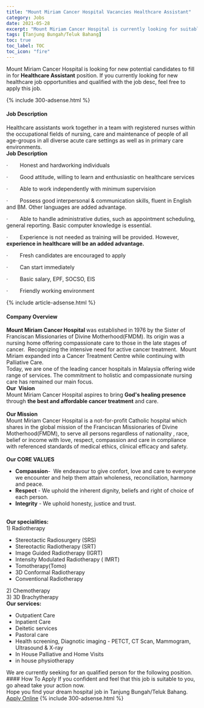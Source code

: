 ```yaml
---
title: "Mount Miriam Cancer Hospital Vacancies Healthcare Assistant" 
category: Jobs 
date: 2021-05-28 
excerpt: "Mount Miriam Cancer Hospital is currently looking for suitable person to fill in the Healthcare Assistant which positioned at Tanjung Bungah/Teluk Bahang" 
tags: [Tanjung Bungah/Teluk Bahang] 
toc: true 
toc_label: TOC 
toc_icon: "fire" 
--- 
```


<p>Mount Miriam Cancer Hospital is looking for new potential candidates to fill in for <b>Healthcare Assistant</b> position. If you currently looking for new healthcare job opportunities and qualified with the job desc, feel free to apply this job.
</p>{% include 300-adsense.html %} 
<div><div><h4>Job Description</h4></div><div><div><span><div>Healthcare assistants work together in a team with registered nurses within the occupational fields of nursing, care and maintenance of people of all age-groups in all diverse acute care settings as well as in primary care environments.<br><strong>Job Description</strong><p><span>&#183;&#160;&#160;&#160;&#160;&#160;&#160;&#160;&#160;Honest and hardworking individuals</span></p><p><span>&#183;&#160;&#160;&#160;&#160;&#160;&#160;&#160;&#160;Good attitude, willing to learn and enthusiastic on healthcare services</span></p><p><span>&#183;&#160;&#160;&#160;&#160;&#160;&#160;&#160;&#160;Able to work independently with minimum supervision</span></p><p><span>&#183;&#160;&#160;&#160;&#160;&#160;&#160;&#160;&#160;Possess good interpersonal &amp; communication skills, fluent in English and BM.</span><span>&#160;Other languages are added advantage.</span></p><p><span>&#183;&#160;&#160;&#160;&#160;&#160;&#160;&#160;&#160;Able to handle administrative duties, such as appointment scheduling, general reporting. Basic computer knowledge is essential.</span></p><p><span>&#183;&#160;&#160;&#160;&#160;&#160;&#160;&#160;&#160;Experience is not needed as training will be provided.&#160;However, </span><strong>experience in healthcare will be an added advantage.</strong></p><p><span>&#183;&#160;&#160;&#160;&#160;&#160;&#160;&#160;&#160;Fresh candidates are encouraged to apply</span></p><p><span>&#183;&#160;&#160;&#160;&#160;&#160;&#160;&#160;&#160;Can start immediately</span></p><p><span>&#183;&#160;&#160;&#160;&#160;&#160;&#160;&#160;&#160;Basic salary, EPF, SOCSO, EIS</span></p><p><span>&#183;&#160;&#160;&#160;&#160;&#160;&#160;&#160;&#160;Friendly working environment&#160;</span></p></div></span></div></div></div> 
{% include article-adsense.html %} 
<div><div><h4>Company Overview</h4></div><div><div><span><div><div><strong>Mount Miriam Cancer Hospital </strong>was established in 1976 by the Sister of Franciscan Missionaries of Divine Motherhood(FMDM). Its origin was a nursing home offering compassionate care to those in the late stages of cancer.&#160; Recognizing the intensive need for active cancer treatment.&#160; Mount Miriam expanded into a Cancer Treatment Centre while continuing with Palliative Care.</div>
<div>Today, we are one of the leading cancer hospitals in Malaysia offering wide range of services. The commitment to holistic and compassionate nursing care has remained our main focus.</div>
<div><strong>Our&#160; Vision </strong></div>
<div>Mount Miriam Cancer Hospital aspires to bring <strong>God's healing presence </strong>through <strong>the best and&#160;affordable cancer treatment</strong> and care.</div>
<div><br>
<strong>Our Mission </strong></div>
<div>Mount Miriam Cancer Hospital is a not-for-profit Catholic hospital which shares in the global mission of the Franciscan Missionaries of Divine Motherhood(FMDM), to serve all persons regardless of nationality , race, belief or income with love, respect, compassion and care in compliance with referenced standards of medical ethics, clinical efficacy and safety.</div>
<div><br>
<strong>Our CORE VALUES</strong></div>
<ul>
<li><strong>Compassion</strong>-&#160; We endeavour to give confort, love and care to everyone we encounter and help them attain wholeness, reconciliation, harmony and peace.</li>
<li><strong>Respect</strong> - We uphold the inherent dignity, beliefs and right of choice of each person.</li>
<li><strong>Integrity</strong> - We uphold honesty, justice and trust.<br>
	&#160;</li>
</ul>
<div>
<div><strong>Our specialities:</strong></div>
<div>1) Radiotherapy</div>
<ul>
<li>Stereotactic Radiosurgery (SRS)</li>
<li>Stereotactic Radiotherapy (SRT)</li>
<li>Image Guided Radiotherapy (IGRT)</li>
<li>Intensity Modulated Radiotherapy ( IMRT)</li>
<li>Tomotherapy(Tomo)</li>
<li>3D Conformal Radiotherapy</li>
<li>Conventional Radiotherapy</li>
</ul>
<div>2) Chemotherapy</div>
<div>3) 3D Brachytherapy</div>
<div><strong>Our services:</strong></div>
<ul>
<li>Outpatient Care</li>
<li>Inpatient Care</li>
<li>Deitetic services</li>
<li>Pastoral care</li>
<li>Health screening, Diagnotic imaging - PETCT, CT Scan, Mammogram, Ultrasound &amp; X-ray</li>
<li>In House Palliative and Home Visits</li>
<li>in house physiotherapy</li>
</ul>
<div>We are currently seeking for an qualified person for the following position.</div>
</div></div></span></div></div></div> 
#### How To Apply 
If you confident and feel that this job is suitable to you, go ahead take your action now. <br/> 
Hope you find your dream hospital job in Tanjung Bungah/Teluk Bahang. <br/> 
<a href="https://www.jobstreet.com.my/en/job/healthcare-assistant-4577578?jobId=jobstreet-my-job-4577578" class="btn btn--warning" target="_blank" rel="nofollow noopenner">Apply Online</a> 
{% include 300-adsense.html %} 